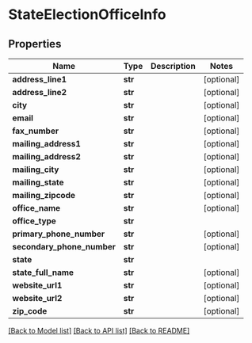 # StateElectionOfficeInfo

## Properties
Name | Type | Description | Notes
------------ | ------------- | ------------- | -------------
**address_line1** | **str** |  | [optional] 
**address_line2** | **str** |  | [optional] 
**city** | **str** |  | [optional] 
**email** | **str** |  | [optional] 
**fax_number** | **str** |  | [optional] 
**mailing_address1** | **str** |  | [optional] 
**mailing_address2** | **str** |  | [optional] 
**mailing_city** | **str** |  | [optional] 
**mailing_state** | **str** |  | [optional] 
**mailing_zipcode** | **str** |  | [optional] 
**office_name** | **str** |  | [optional] 
**office_type** | **str** |  | 
**primary_phone_number** | **str** |  | [optional] 
**secondary_phone_number** | **str** |  | [optional] 
**state** | **str** |  | 
**state_full_name** | **str** |  | [optional] 
**website_url1** | **str** |  | [optional] 
**website_url2** | **str** |  | [optional] 
**zip_code** | **str** |  | [optional] 

[[Back to Model list]](../README.md#documentation-for-models) [[Back to API list]](../README.md#documentation-for-api-endpoints) [[Back to README]](../README.md)


